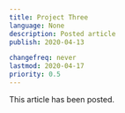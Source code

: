 ```yaml
---
title: Project Three
language: None
description: Posted article
publish: 2020-04-13

changefreq: never
lastmod: 2020-04-17
priority: 0.5
---
```


This article has been posted.
